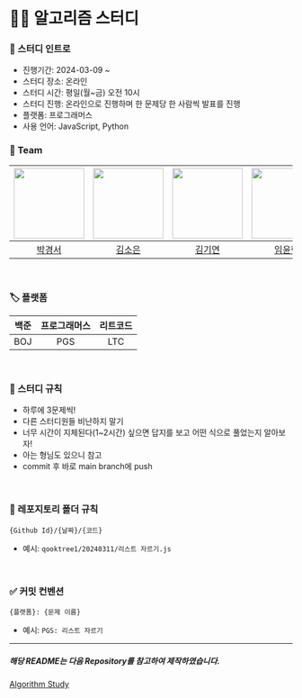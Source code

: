 # 🧑‍💻 알고리즘 스터디

### 🚀 스터디 인트로

- 진행기간: 2024-03-09 ~
- 스터디 장소: 온라인
- 스터디 시간: 평일(월~금) 오전 10시
- 스터디 진행: 온라인으로 진행하며 한 문제당 한 사람씩 발표를 진행
- 플랫폼: 프로그래머스
- 사용 언어: JavaScript, Python

### 👥 Team

| <img src="https://avatars.githubusercontent.com/u/91651812?v=4" width="125PX" height="125PX"> | <img src="https://avatars.githubusercontent.com/u/111335529?v=4" width="125PX" height="125PX"> | <img src="https://avatars.githubusercontent.com/u/46954114?v=4" width="125PX" height="125PX"> | <img src="https://avatars.githubusercontent.com/u/49686619?v=4" width="125PX" height="125PX"> | <img src="https://avatars.githubusercontent.com/u/97735859?v=4" width="125PX" height="125PX"> |
| :-------------------------------------------------------------------------------------------: | :--------------------------------------------------------------------------------------------: | :-------------------------------------------------------------------------------------------: | :-------------------------------------------------------------------------------------------: | :-------------------------------------------------------------------------------------------: |
|                             [박경서](https://github.com/zermzerm)                             |                            [김소은](https://github.com/summerkimm)                             |                              [김기연](https://github.com/arky02)                              |                              [임윤혁](https://github.com/oauch)                               |                            [박종민](https://github.com/qooktree1)                             |

<br />

### 🏷️ 플랫폼

| 백준 | 프로그래머스 | 리트코드 |
| :--: | :----------: | :------: |
| BOJ  |     PGS      |   LTC    |

<br/>

### 🧐 스터디 규칙

- 하루에 3문제씩!
- 다른 스터디원들 비난하지 말기
- 너무 시간이 지체된다(1~2시간) 싶으면 답지를 보고 어떤 식으로 풀었는지 알아보자!
- 아는 형님도 있으니 참고
- commit 후 바로 main branch에 push

<br/>

### 📝 레포지토리 폴더 규칙

```
{Github Id}/{날짜}/{코드}
```

- 예시: `qooktree1/20240311/리스트 자르기.js`

<br/>

### ✅ 커밋 컨벤션

```
{플랫폼}: {문제 이름}
```

- 예시: `PGS: 리스트 자르기`

---

##### 해당 README는 다음 Repository를 참고하여 제작하였습니다.

[Algorithm Study](https://github.com/CodeSquad-2023-BE-Study/Algorithm-Study/tree/main)
